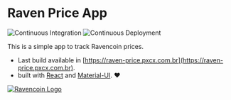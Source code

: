 # Raven Price App
![Continuous Integration](https://github.com/pxcx/raven-price-app/workflows/Continuous%20Integration/badge.svg)
![Continuous Deployment](https://github.com/pxcx/raven-price-app/workflows/Continuous%20Deployment/badge.svg)

This is a simple app to track Ravencoin prices. 

- Last build available in [https://raven-price.pxcx.com.br](https://raven-price.pxcx.com.br).
- built with [React](https://reactjs.org/) and [Material-UI](https://material-ui.com/). :heart:

[![Ravencoin Logo](https://miro.medium.com/max/1400/1*24buGblPQIMwVThXeCq5xA.jpeg)](https://ravencoin.org/)
